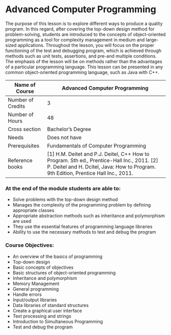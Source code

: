 
# Advanced Computer Programming

The purpose of this lesson is to explore different ways to produce a quality program. In this regard, after covering the top-down design method for problem-solving, students are introduced to the concepts of object-oriented programming as a tool for complexity management in medium and large-sized applications. Throughout the lesson, you will focus on the proper functioning of the test and debugging program, which is achieved through methods such as unit tests, assertions, and pre-and multiple conditions. The emphasis of the lesson will be on methods rather than the advantages of a particular programming language. This lesson can be presented in any common object-oriented programming language, such as Java with C++.

| Name of Course |	Advanced Computer Programming |
|---|---|
| Number of Credits | 3 |
| Number of Hours | 48 | 
| Cross section | Bachelor’s Degree | 
| Needs | Does not have |
| Prerequisites | Fundamentals of Computer Programming | 
| Reference books | [1] H.M. Deitet and P.J. Deitel, C++ How to Program. Sth ed., Prentice-Hall Inc., 2011. [2] P. Deitel and H. Dcitel, Java: How to Program. 9th Edition, Prentice Hall Inc., 2011. |


### At the end of the module students are able to:

- Solve problems with the top-down design method
- Manages the complexity of the programming problem by defining appropriate classes
- Appropriate abstraction methods such as inheritance and polymorphism are used
- They use the essential features of programming language libraries
- Ability to use the necessary methods to test and debug the program

### Course Objectives:

- An overview of the basics of programming
- Top-down design
- Basic concepts of objectives
- Basic structures of object-oriented programming
- Inheritance and polymorphism
- Memory Management
- General programming
- Handle errors
- Input/output libraries
- Data libraries of standard structures
- Create a graphical user interface
- Text processing and strings
- Introduction to Simultaneous Programming
- Test and debug the program
		
		
		
